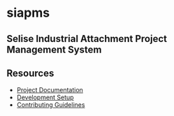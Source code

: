 # siapms
## Selise Industrial Attachment Project Management System

## Resources

- [Project Documentation](docs/)
- [Development Setup](docs/setup.md)
- [Contributing Guidelines](https://github.com/takrim1999/siapms/wiki/Contributing)

